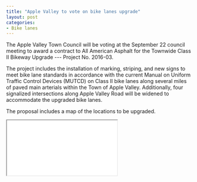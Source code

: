 ```yaml
---
title: "Apple Valley to vote on bike lanes upgrade"
layout: post
categories:
- Bike lanes
---
```


The Apple Valley Town Council will be voting at the September 22 council meeting to award a contract to All American Asphalt for the Townwide Class II Bikeway Upgrade --- Project No. 2016-03.

The project includes the installation of marking, striping, and new signs to meet bike lane standards in accordance with the current Manual on Uniform Traffic Control Devices (MUTCD) on Class II bike lanes along several miles of paved main arterials within the Town of Apple Valley. Additionally, four signalized intersections along Apple Valley Road will be widened to accommodate the upgraded bike lanes.

The proposal includes a map of the locations to be upgraded.

<iframe class="pdf" height="150" loading="lazy" src="/assets/pdf/20170926-TOAV-bikeway-upgrade.pdf" width="300"></iframe>